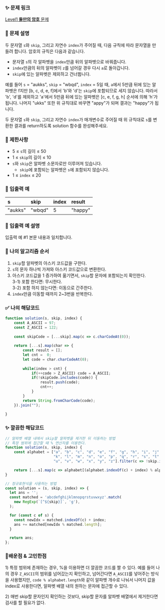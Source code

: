 ### ✨ 문제 링크
[Level1 **둘만의 암호** 문제](https://school.programmers.co.kr/learn/courses/30/lessons/155652) 

### 📘 문제 설명
두 문자열 `s`와 `skip`, 그리고 자연수 `index`가 주어질 때, 다음 규칙에 따라 문자열을 만들려 합니다. 암호의 규칙은 다음과 같습니다.

- 문자열 `s`의 각 알파벳을 `index`만큼 뒤의 알파벳으로 바꿔줍니다.
- `index`만큼의 뒤의 알파벳이 `z`를 넘어갈 경우 다시 `a`로 돌아갑니다.
- `skip`에 있는 알파벳은 제외하고 건너뜁니다.
  
예를 들어 `s` = "aukks", `skip` = "wbqd", `index` = 5일 때, `a`에서 5만큼 뒤에 있는 알파벳은 f지만 [b, c, d, e, f]에서 'b'와 'd'는 `skip`에 포함되므로 세지 않습니다. 따라서 'b', 'd'를 제외하고 'a'에서 5만큼 뒤에 있는 알파벳은 [c, e, f, g, h] 순서에 의해 'h'가 됩니다. 나머지 "ukks" 또한 위 규칙대로 바꾸면 "appy"가 되며 결과는 "happy"가 됩니다.

두 문자열 `s`와 `skip`, 그리고 자연수 `index`가 매개변수로 주어질 때 위 규칙대로 `s`를 변환한 결과를 return하도록 solution 함수를 완성해주세요.

### 📕 제한사항
- 5 ≤ `s`의 길이 ≤ 50
- 1 ≤ `skip`의 길이 ≤ 10
- `s`와 `skip`은 알파벳 소문자로만 이루어져 있습니다.
  - `skip`에 포함되는 알파벳은 `s`에 포함되지 않습니다.
- 1 ≤ `index` ≤ 20


### 📙 입출력 예
|s|skip|index|result|
|:---|:---|:---|:---|
|"aukks"|"wbqd"|5|"happy"|

### 📒 입출력 예 설명
입출력 예 #1
본문 내용과 일치합니다.

### 📔 나의 알고리즘 순서
1) `skip`할 알파벳의 아스키 코드값을 구한다.  
2) `s`의 문자 하나씩 가져와 아스키 코드값으로 변환한다.  
3) 아스키 코드값을 1 증가하여 옮기면서, `skip`할 문자에 포함되는지 확인한다.  
  3-1) 포함 한다면: 무시한다.  
  3-2) 포함 하지 않는다면: 이동으로 간주한다.  
4) `index`만큼 이동할 때까지 2~3번을 반복한다.  


### ✅ 나의 해답코드
```javascript
function solution(s, skip, index) {
    const A_ASCII = 97;
    const Z_ASCII = 122;
    
    const skipCode = [...skip].map(c => c.charCodeAt(0));
  
    return [...s].map(char => {
        const result = [];
        let cnt =  0;
        let code = char.charCodeAt(0);
        
        while(index > cnt) {
            if(++code > Z_ASCII) code = A_ASCII;
            if(!skipCode.includes(code)) {
                result.push(code);
                cnt++;
            }
        }
        return String.fromCharCode(code);
    }).join("");
    
}
```

### ✨ 깔끔한 해답코드
```javascript
// 알파벳 배열 내에서 skip할 알파벳을 제거한 뒤 이동하는 방법
// 특정 범위에 접근할 때 % 연산자를 이용한다.
function solution(s, skip, index) {
    const alphabet = ["a", "b", "c", "d", "e", "f", "g", "h", "i", "j", 
                      "k", "l", "m", "n", "o", "p", "q", "r", "s", "t", 
                      "u", "v", "w", "x", "y", "z"].filter(c => !skip.includes(c));

    return [...s].map(c => alphabet[(alphabet.indexOf(c) + index) % alphabet.length]).join("");
}
```

```javascript
// 정규표현식을 사용하는 방법
const solution = (s, skip, index) => {
  let ans = '';
  const matched = 'abcdefghijklmnopqrstuvwxyz'.match(
    new RegExp(`[^${skip}]`, 'g'),
  );

  for (const c of s) {
    const newIdx = matched.indexOf(c) + index;
    ans += matched[newIdx % matched.length];
  }

  return ans;
};

```

### 📝배운점 & 고민한점
1\) 특정 범위에 존재하는 경우, %을 이용하면 더 깔끔한 코드를 짤 수 있다. 예를 들어 나의 경우 `Z_ASCII`의 범위를 넘어갔는지 확인하고, 넘어간다면 `A_ASCII`를 넣어주는 방식을 사용했지만, `code % alphabet.length`와 같이 알파벳 개수로 나눠서 나머지 값을 index로 사용한다면, 알파벳 배열 내의 원하는 문자에 접근할 수 있다.

2\) 매번 skip할 문자인지 확인하는 것보다, skip할 문자를 알파벳 배열에서 제거한다면 검사를 할 필요가 없다.